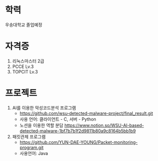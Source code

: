 # 학력
  우송대학교 졸업예정

# 자격증
  1. 리눅스마스터 2급
  2. PCCE Lv.3
  3. TOPCIT Lv.3

# 프로젝트
  1. AI를 이용한 악성코드분석 프로그램
       - https://github.com/wsu-detected-malware-project/final_result.git
       - 사용 언어: 클라이언트 - C, 서버 - Python
       - 노션을 이용한 역할 분담 https://www.notion.so/WSU-AI-based-detected-malware-1bf7b7b1f2d9811b80a9c8164b5bb1b9
  3. 패킷관제 프로그램
       - https://github.com/YUN-DAE-YOUNG/Packet-monitoring-program.git
       - 사용언어: Java

